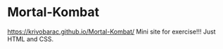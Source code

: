 # Mortal-Kombat
https://krivobarac.github.io/Mortal-Kombat/
Mini site for exercise!!!
Just HTML and CSS.
